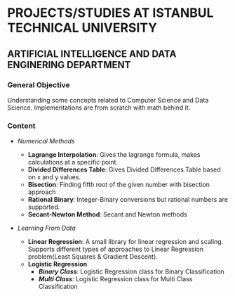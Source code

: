 # PROJECTS/STUDIES AT ISTANBUL TECHNICAL UNIVERSITY 
## ARTIFICIAL INTELLIGENCE AND DATA ENGINERING DEPARTMENT


### General Objective

Understanding some concepts related to Computer Science and Data Science. Implementations are from scratch with math behind it.


### Content 

- *Numerical Methods*
  - **Lagrange Interpolation**:      Gives the lagrange formula, makes calculations at a specific point.
  - **Divided Differences Table**:   Gives Divided Differences Table based on x and y values.
  - **Bisection**:                   Finding fifth root of the given number with bisection approach
  - **Rational Binary**:             Integer-Binary conversions but rational numbers are supported.
  - **Secant-Newton Method**:        Secant and Newton methods
  

- *Learning From Data*
  - **Linear Regression**: A small library for linear regression and scaling. Supports different types of approaches to Linear Regression problem(Least Squares & Gradient Descent).
  - **Logistic Regression**
      - ***Binary Class***: Logistic Regression class for Binary Classification
      - ***Multi Class***: Logistic Regression class for Multi Class Classification
